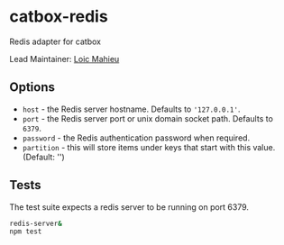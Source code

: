 catbox-redis
============

Redis adapter for catbox

Lead Maintainer: [Loic Mahieu](https://github.com/LoicMahieu)

## Options

- `host` - the Redis server hostname. Defaults to `'127.0.0.1'`.
- `port` - the Redis server port or unix domain socket path. Defaults to `6379`.
- `password` - the Redis authentication password when required.
- `partition` - this will store items under keys that start with this value. (Default: '')

## Tests

The test suite expects a redis server to be running on port 6379.

```sh
redis-server&
npm test
```
